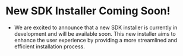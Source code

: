 # New SDK Installer Coming Soon!

* We are excited to announce that a new SDK installer is currently in development and will be available soon. This new installer aims to enhance the user experience by providing a more streamlined and efficient installation process.